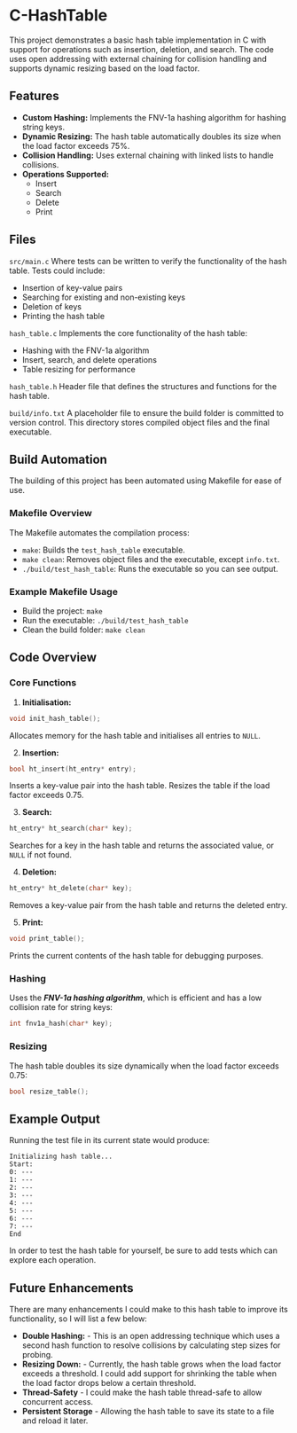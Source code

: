 # C-HashTable
This project demonstrates a basic hash table implementation in C with support for operations such as insertion, deletion, and search. The code uses open addressing with external chaining for collision handling and supports dynamic resizing based on the load factor.

## Features
- **Custom Hashing:** Implements the FNV-1a hashing algorithm for hashing string keys.
- **Dynamic Resizing:** The hash table automatically doubles its size when the load factor exceeds 75%.
- **Collision Handling:** Uses external chaining with linked lists to handle collisions.
- **Operations Supported:**
  - Insert
  - Search
  - Delete
  - Print

## Files
```src/main.c```
Where tests can be written to verify the functionality of the hash table. Tests could include:
- Insertion of key-value pairs
- Searching for existing and non-existing keys
- Deletion of keys
- Printing the hash table

```hash_table.c```
Implements the core functionality of the hash table:
- Hashing with the FNV-1a algorithm
- Insert, search, and delete operations
- Table resizing for performance

```hash_table.h```
Header file that defines the structures and functions for the hash table.

```build/info.txt```
A placeholder file to ensure the build folder is committed to version control. This directory stores compiled object files and the final executable.

## Build Automation
The building of this project has been automated using Makefile for ease of use.

### Makefile Overview
The Makefile automates the compilation process:
- ```make```: Builds the ```test_hash_table``` executable.
- ```make clean```: Removes object files and the executable, except ```info.txt```.
- ```./build/test_hash_table```: Runs the executable so you can see output.

### Example Makefile Usage
- Build the project:
```make```
- Run the executable:
```./build/test_hash_table```
- Clean the build folder:
```make clean```

## Code Overview
### Core Functions
1. **Initialisation:**
```c
void init_hash_table();
```
Allocates memory for the hash table and initialises all entries to ```NULL```.

2. **Insertion:**
```c
bool ht_insert(ht_entry* entry);
```
Inserts a key-value pair into the hash table. Resizes the table if the load factor exceeds 0.75.

3. **Search:**
```c
ht_entry* ht_search(char* key);
```
Searches for a key in the hash table and returns the associated value, or ```NULL``` if not found.

4. **Deletion:**
```c
ht_entry* ht_delete(char* key);
```
Removes a key-value pair from the hash table and returns the deleted entry.

5. **Print:**
```c
void print_table();
```
Prints the current contents of the hash table for debugging purposes.

### Hashing
Uses the ***FNV-1a hashing algorithm***, which is efficient and has a low collision rate for string keys:
```c
int fnv1a_hash(char* key);
```

### Resizing
The hash table doubles its size dynamically when the load factor exceeds 0.75:
```c
bool resize_table();
```

## Example Output
Running the test file in its current state would produce:
```
Initializing hash table...
Start:
0: ---
1: ---
2: ---
3: ---
4: ---
5: ---
6: ---
7: ---
End
```
In order to test the hash table for yourself, be sure to add tests which can explore each operation.

## Future Enhancements
There are many enhancements I could make to this hash table to improve its functionality, so I will list a few below:
- **Double Hashing:** - This is an open addressing technique which uses a second hash function to resolve collisions by calculating step sizes for probing.
- **Resizing Down:** - Currently, the hash table grows when the load factor exceeds a threshold. I could add support for shrinking the table when the load factor drops below a certain threshold.
- **Thread-Safety** - I could make the hash table thread-safe to allow concurrent access.
- **Persistent Storage** - Allowing the hash table to save its state to a file and reload it later.